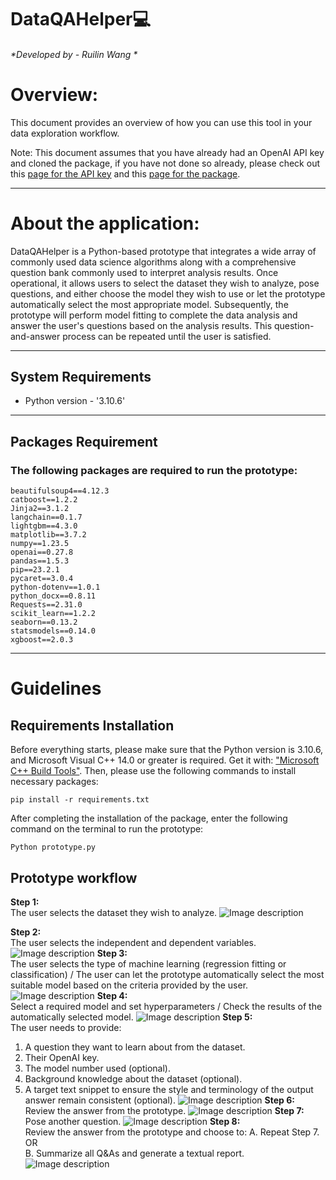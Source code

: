 # DataQAHelper:computer:
###### *Developed by - Ruilin Wang *


# Overview:
This document provides an overview of how you can use this tool in your data exploration workflow.

Note: This document assumes that you have already had an OpenAI API key and cloned the package, if you have not done so already, please check out this [page for the API key](https://platform.openai.com/api-keys) and this [page for the package](https://github.com/tangjikededela/DataQAHelper2).

----

# About the application:
DataQAHelper is a Python-based prototype that integrates a wide array of commonly used data science algorithms along with a comprehensive question bank commonly used to interpret analysis results. Once operational, it allows users to select the dataset they wish to analyze, pose questions, and either choose the model they wish to use or let the prototype automatically select the most appropriate model. Subsequently, the prototype will perform model fitting to complete the data analysis and answer the user's questions based on the analysis results. This question-and-answer process can be repeated until the user is satisfied.

____
## System Requirements 
* Python version  - '3.10.6'
____

## Packages Requirement

### The following packages are required to run the prototype:
```
beautifulsoup4==4.12.3
catboost==1.2.2
Jinja2==3.1.2
langchain==0.1.7
lightgbm==4.3.0
matplotlib==3.7.2
numpy==1.23.5
openai==0.27.8
pandas==1.5.3
pip==23.2.1
pycaret==3.0.4
python-dotenv==1.0.1
python_docx==0.8.11
Requests==2.31.0
scikit_learn==1.2.2
seaborn==0.13.2
statsmodels==0.14.0
xgboost==2.0.3
```
____
# Guidelines
## Requirements Installation
Before everything starts, please make sure that the Python version is 3.10.6, and Microsoft Visual C++ 14.0 or greater is required. Get it with: ["Microsoft C++ Build Tools"](https://visualstudio.microsoft.com/visual-cpp-build-tools/). Then, please use the following commands to install necessary packages:
```
pip install -r requirements.txt
```
After completing the installation of the package, enter the following command on the terminal to run the prototype:
```
Python prototype.py
```

## Prototype workflow
**Step 1:**  
The user selects the dataset they wish to analyze.
![Image description](readme\1.jpg)

**Step 2:**  
The user selects the independent and dependent variables.
![Image description](readme\2.jpg)
**Step 3:**  
The user selects the type of machine learning (regression fitting or classification) / The user can let the prototype automatically select the most suitable model based on the criteria provided by the user.
![Image description](readme\3.jpg)
**Step 4:**  
Select a required model and set hyperparameters / Check the results of the automatically selected model.
![Image description](readme\4.jpg)
**Step 5:**  
The user needs to provide:  
1. A question they want to learn about from the dataset.  
2. Their OpenAI key.  
3. The model number used (optional).  
4. Background knowledge about the dataset (optional).  
5. A target text snippet to ensure the style and terminology of the output answer remain consistent (optional).
![Image description](readme\5.jpg)
**Step 6:**  
Review the answer from the prototype.
![Image description](readme\6.jpg)
**Step 7:**  
Pose another question.
![Image description](readme\7.jpg)
**Step 8:**  
Review the answer from the prototype and choose to:
A. Repeat Step 7. OR  
B. Summarize all Q&As and generate a textual report.
![Image description](readme\8.jpg)
